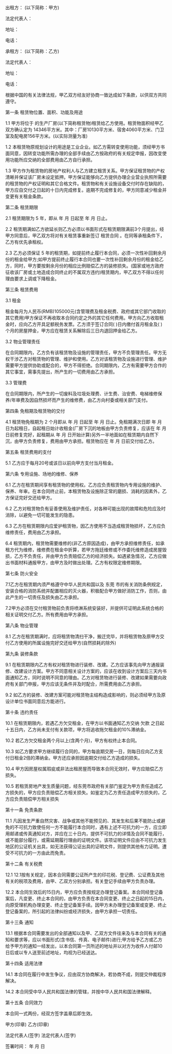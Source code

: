 
 


出租方： (以下简称：甲方)


法定代表人：


地址：


电话：


承租方： (以下简称：乙方)


法定代表人：


地址：


电话：


根据中国的有关法律法规，甲乙双方经友好协商一致达成如下条款，以供双方共同遵守。


第一条 租赁物位置、面积、功能及用途


1.1 甲方将位于 的生产厂房(以下简称租赁物)租赁给乙方使用。租赁物面积经甲乙双方确认定为 14346平方米。其中：厂房10130平方米、宿舍4060平方米、门卫室及配电房156平方米。(以实际测量为准)


1.2 本租赁物原规划设计的用途是工业企业。如乙方需转变使用功能，须经甲方书面同意，因转变功能所需办理的全部手续由乙方按政府的有关规定申报，因改变使用功能所应交纳的全部费用由乙方自行承担。


1.3 甲方作为租赁物的房地产权利人与乙方建立租赁关系。甲方保证租赁物的产权清晰并保证该厂房未设定抵押。甲方保证能够向乙方提供办理企业营业执照所需要的租赁物的产权证明和其它合格文件。租赁物和有关设施设备交付时存在缺陷的，甲方应自交付之日起的十日内完成修复。逾期不完成修复的，甲方同意减少租金并变更有关租金条款。


第二条 租赁期限


2.1 租赁期限为 5 年，即从 年 月 日起至 年 月 日止。


2.2 租赁期满如乙方欲延长则乙方必须以书面形式在租赁期限满前3个月提出，经甲方同意后，甲乙双方将对有关租赁事重新签订
租赁合同
。在同等承租条件下，乙方有优先承租权。


2.3 乙方必须保证 5 年的租赁期，如提前终止履行本合同，必须一次性补回剩余月份的租金给甲方;如甲方提前终止履行本合同也要一次性补回剩余月份的租金给乙方，同时，甲方要按剩余月份的相应比例赔偿乙方的装修损失。(国家或地方政府征收该厂房或土地造成合同终止的不属双方违约)租赁期内，甲乙双方不得以任何理由要求上调或下降租金。


第三条 租赁费用


3.1 租金


租金每月为人民币(RMB)105000元(含管理费及租金税费、政府或其它部门收取的其它费用)甲方保证不再收取本合同约定之外的其它任何费用。甲方向乙方收取租金时，应向乙方开具足额税务发票。乙方须于签订合同( )日内缴付首月租金及( )个月的房屋押金，甲方应在租赁关系解除后三日内退回押金给乙方。


3.2 物业管理责任


在合同期限内，乙方负有该租赁物及设施的管理责任，甲方不负管理责任。甲方无权干涉乙方对租赁物的管理、维护和使用。乙方对该租赁物及设施进行管理、维护需要甲方提供协助或配合的，甲方不得拒绝。合同期限内，乙方有需要甲方合作的其它事宜，需事先提出，所产生的一切费用由乙方承担。


3.3 管理费


在合同期限内，所产生的一切废料及垃圾处理费、计生费、治安费、电梯维修保养/年审费及因自然损坏而产生的维修费，由乙方向村委或相关部门支付。


第四条 免租期及租赁物的交付


4.1 租赁物免租期为 2 个月即从 年 月 日起至 年 月 日止。免租期满次日即 年 月 日为起租日，自起租日始计收租金(厂房下沉的地板由甲方负责修复，应该在 年 月 日前修复完好，起租期从 年 月 日开始计算)另外一半地面如在租赁期内自然下沉，由甲方负责修复，费用由甲方承担。租赁物应在 年 月 日前交付给乙方。


第五条 租赁费用的支付


5.1 乙方应于每月20号或该日以前向甲方支付当月租金。


第六条 专用设施、场地的维修、保养


6.1 乙方在租赁期间享有租赁物的使用权。乙方应负责租赁物内专用设施的维护、保养、年审。在本合同终止前，本租赁物及设施除正常的磨损、消耗的因素外，乙方保证完好交还给甲方。


6.2 乙方对租赁物负有妥善使用及维护责任，对各种可能出现的故障和危险应及时消除，以避免一切可能发生的隐患。


6.3 乙方在租赁期限内应爱护租赁物，因乙方使用不当造成租赁物损坏，乙方应负维修责任，费用由乙方承担。


6.4 租赁期内，租赁物需要维修的(非乙方原因造成)，由甲方承担维修责任，如承租方代为维修，维修费在租金中折算，若甲方拖廷维修或不作委托维修造成房屋毁损，乙方不负责任，并由甲方负责赔偿乙方的经济损失。如遇紧急情况，乙方应做出书面材料通报甲方，由甲方及时做出处理。乙方有权限定维修期限。


第七条 防火安全


7.1乙方在租赁期内须严格遵守中华人民共和国以及
东莞
市的有关消防条例规定，安装合格的消防系统并配置相应的灭火器，积极配合甲方做好消防工作，否则，由此产生的一切责任及损失由乙方承担。


7.2甲方必须在交付租赁物前负责将喷淋系统安装好，并提供可证明此系统合格的相关证明交付乙方。所有费用由甲方承担。


第八条 物业管理


8.1 乙方在租赁期满时，应将租赁物清扫干净，搬迁完毕，并将租赁物及原甲方交付乙方使用的所属设施完好交还给甲方(自然损耗的除外)


第九条 装修条款


9.1 在租赁期限内乙方有权对租赁物进行装修、改建。乙方应该事先向甲方通报装修、改建设计方案。甲方不同意相关设计方案的，应该在收到设计方案后三天内书面通知乙方，同时说明不同意的理由。乙方对租赁物进行装修、改建如果需要向政府有关部门申报，甲方应该无条件并及时配合，所需费用由乙方承担。


9.2 如乙方的装修、改建方案可能对租赁物主结构造成影响的，则必须经甲方及原设计单位书面同意后方能进行。


第十条 违约责任


10.1 在租赁期限内，若遇乙方欠交租金，在甲方以书面通知乙方交纳
欠款
之日起十五日内，乙方尚未支付有关款项，甲方将追收拖欠租金的10%滞纳金。


10.2 若乙方欠交租金两个月以上(含两个月)，甲方有权终止本合同。


10.3 如乙方要求甲方继续履行合同的，甲方每逾期交房一日，则每日应向乙方支付日租金2倍的滞纳金。甲方还应承担因逾期交付给乙方造成的损失。


10.4 甲方因房屋权属瑕疵或非法出租房屋而导致本合同无效时，甲方应赔偿乙方损失。


10.5 若租赁房地产发生质量问题，经东莞市政府有关部门鉴定为甲方责任造成乙方损失的，甲方应负责赔偿乙方相关损失。如鉴定为乙方责任造成甲方损失的，乙方应负责赔偿甲方相关损失


第十一条 免责条款


11.1 凡因发生严重自然灾害、战争或其他不能预见的、其发生和后果不能防止或避免的不可抗力致使任何一方不能履行本合同时，遇有上述不可抗力的一方，应立即用邮递或传真通知对方，并应在三十日内，提供不可抗力的详情及合同不能履行，或不能部分履行，或需延期履行理由的证明文件。该项证明文件应由不可抗力发生地区的公证机关出具，如无法获得公证出具的证明文件，则提供其他有力证明。遭受不可抗力的一方由此而免责。


第十二条 有关税费


12.1 12.1按有关规定，因本合同需要公证所产生的印花税、登记费、公证费及其他有关的税项及费用，由甲、乙双方分别承担。有关登记手续由甲方负责办理。


12.2 本合同生效后的15日内，甲方应负责按规定办理登记备案。本合同经登记备案后，凡变更、终止本合同的，由甲方负责在本合同变更、终止之日起的15日内，向原受理机构办理变更、终止登记备案手续。因甲方未办理登记备案或变更、终止登记备案的，所引起的法律纠纷或经济损失，由甲方承担一切责任。


第十三条 通知


13.1 根据本合同需要发出的全部通知以及甲、乙双方文件往来及与本合同有关的通知和要求等，应以书面形式(含书信、传真、电子邮件)进行;甲方给予乙方或乙方给予甲方的通知一经发出，以本合同第一页所述的地址并以对方为收件人付邮10日后或以专人送至前述地址，均视为已经送达。


第十四条 适用法律


14.1 本合同在履行中发生争议，应由双方协商解决，若协商不成，则提交仲裁程序解决。


14.2 本合同受中华人民共和国法律的管辖，并按中华人民共和国法律解释。


第十五条 合同效力


本合同一式两份，经双方签字盖章后即生效。


甲方(印章) 乙方(印章)


法定代表人(签字) 法定代表人(签字)


签署时间： 年 月 日
 


 

 
 
 
 
 
  


  
 

  


  


  
 
 
 
 

